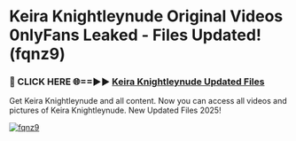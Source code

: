 # Keira Knightleynude Original Videos 0nlyFans Leaked - Files Updated! (fqnz9)

<h3>🔴 CLICK HERE 🌐==►► <a href="https://tinyurl.com/y5r63du9" rel="nofollow">Keira Knightleynude Updated Files</a></h3>

Get Keira Knightleynude and all content. Now you can access all videos and pictures of Keira Knightleynude. New Updated Files 2025!

[![fqnz9](https://i.imgur.com/UVo9nyh.gif)](https://tinyurl.com/y5r63du9)